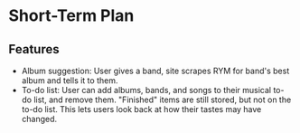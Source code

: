 Short-Term Plan
===============

Features
--------

* Album suggestion: User gives a band, site scrapes RYM for band's best album and tells it to them.
* To-do list: User can add albums, bands, and songs to their musical to-do list, and remove them. "Finished" items are still stored, but not on the to-do list. This lets users look back at how their tastes may have changed.
